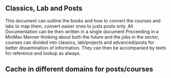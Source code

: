 ## Classics, Lab and Posts 

This document can outline the books and how to convert the courses and labs to map them, convert easier ones to justs posts only. 
All Documentation can be then written in a single document 
Proceeding in a MinMax Manner thinking about both the future and the jobs in the sector, courses can divided into classics, lab/projects and advanced/posts for better dissemination of information.
They can then be accompanied by texts for reference and lookup as always.

## Cache in different domains for posts/courses 
